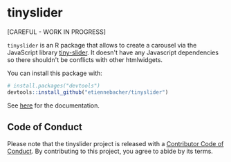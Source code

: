 # tinyslider 

[CAREFUL - WORK IN PROGRESS]

`tinyslider` is an R package that allows to create a carousel via the JavaScript library [tiny-slider](https://github.com/ganlanyuan/tiny-slider). It doesn't have any Javascript dependencies so there shouldn't be conflicts with other htmlwidgets.

You can install this package with:

```r
# install.packages("devtools")
devtools::install_github("etiennebacher/tinyslider")
```

See [here](https://tinyslider.etiennebacher.com/#/) for the documentation.

## Code of Conduct
  
Please note that the tinyslider project is released with a [Contributor Code of Conduct](https://contributor-covenant.org/version/2/0/CODE_OF_CONDUCT.html). By contributing to this project, you agree to abide by its terms.
